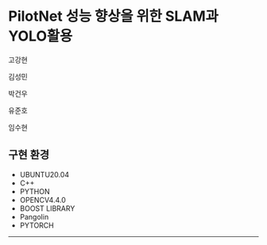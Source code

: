 # PilotNet 성능 향상을 위한 SLAM과 YOLO활용

고강현

김성민

박건우

유준호

임수현


## **구현 환경**

* UBUNTU20.04
* C++
* PYTHON
* OPENCV4.4.0
* BOOST LIBRARY
* Pangolin
* PYTORCH

---
